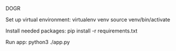 DOGR

Set up virtual environment: 
virtualenv venv
source venv/bin/activate

Install needed packages:
pip install -r requirements.txt

Run app:
python3 ./app.py

